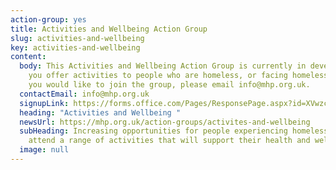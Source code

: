 ```yaml
---
action-group: yes
title: Activities and Wellbeing Action Group
slug: activities-and-wellbeing
key: activities-and-wellbeing
content:
  body: This Activities and Wellbeing Action Group is currently in development. If
    you offer activities to people who are homeless, or facing homelessness, and
    you would like to join the group, please email info@mhp.org.uk.
  contactEmail: info@mhp.org.uk
  signupLink: https://forms.office.com/Pages/ResponsePage.aspx?id=XVwzcf1bkE61VN8N5KjjQjkoCHBJKMVKuWG3gz25EypUM1gxNTZLNUgwS0tGNUhNVkExNUJPRkY5Ni4u
  heading: "Activities and Wellbeing "
  newsUrl: https://mhp.org.uk/action-groups/activites-and-wellbeing
  subHeading: Increasing opportunities for people experiencing homelessness to
    attend a range of activities that will support their health and wellbeing.
  image: null
---
```

